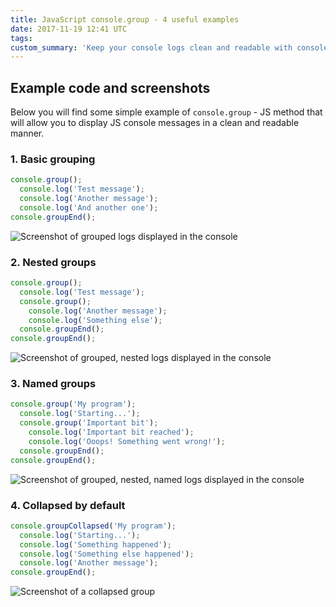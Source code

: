 ```yaml
---
title: JavaScript console.group - 4 useful examples
date: 2017-11-19 12:41 UTC
tags:
custom_summary: 'Keep your console logs clean and readable with console.group.'
---
```


## Example code and screenshots

Below you will find some simple example of `console.group` - JS method that will allow you to display JS console messages in a clean and readable manner.

### 1. Basic grouping

```javascript
console.group();
  console.log('Test message');
  console.log('Another message');
  console.log('And another one');
console.groupEnd();
```

<div class="post-image">
  <img alt="Screenshot of grouped logs displayed in the console" src="/images/articles/javascript_group_example1.png" title="Example of simple console.group" />
</div>


### 2. Nested groups

```javascript
console.group();
  console.log('Test message');
  console.group();
    console.log('Another message');
    console.log('Something else');
  console.groupEnd();
console.groupEnd();
```

<div class="post-image">
  <img alt="Screenshot of grouped, nested logs displayed in the console" src="/images/articles/javascript_group_example2.png" title="Example of a nested console group" />
</div>

### 3. Named groups

```javascript
console.group('My program');
  console.log('Starting...');
  console.group('Important bit');
    console.log('Important bit reached');
    console.log('Ooops! Something went wrong!');
  console.groupEnd();
console.groupEnd();
```

<div class="post-image">
  <img alt="Screenshot of grouped, nested, named logs displayed in the console" src="/images/articles/javascript_group_example3.png" title="Example of a nested, named console group" />
</div>

### 4. Collapsed by default

```javascript
console.groupCollapsed('My program');
  console.log('Starting...');
  console.log('Something happened');
  console.log('Something else happened');
  console.log('Another message');
console.groupEnd();
```

<div class="post-image">
  <img alt="Screenshot of a collapsed group" src="/images/articles/javascript_group_example4.png" title="Example of a collapsed group" />
</div>

<!-- ## If you want to learn more... -->
